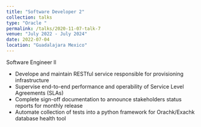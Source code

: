 ```yaml
---
title: "Software Developer 2"
collection: talks
type: "Oracle "
permalink: /talks/2020-11-07-talk-7
venue: "July 2022 - July 2024"
date: 2022-07-04
location: "Guadalajara Mexico"
---
```


Software Engineer ll

*  Develope and maintain RESTful service responsible for provisioning infrastructure
*  Supervise end-to-end performance and operability of Service Level Agreements (SLAs)
*  Complete sign-off documentation to announce stakeholders status reports for monthly release
*  Automate collection of tests into a python framework for Orachk/Exachk database health tool